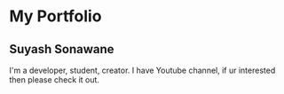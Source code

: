 # My Portfolio

## Suyash Sonawane

I'm a developer, student, creator. I have Youtube channel, if ur interested then please check it out.

